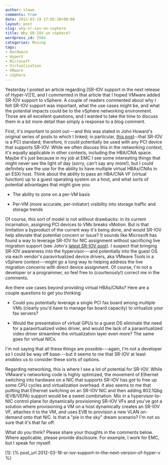 ```yaml
---
author: slowe
comments: true
date: 2012-03-19 17:05:20+00:00
layout: post
slug: why-sr-iov-on-vsphere
title: Why SR-IOV on vSphere?
wordpress_id: 2564
categories: Musing
tags:
- Hardware
- HyperV
- Microsoft
- Virtualization
- VMware
- vSphere
---
```


Yesterday I posted an article regarding [SR-IOV support in the next release of Hyper-V][1], and I commented in that article that I hoped VMware added SR-IOV support to vSphere. A couple of readers commented about why I felt SR-IOV support was important, what the use cases might be, and what the potential impacts could be to the vSphere networking environment. Those are all excellent questions, and I wanted to take the time to discuss them in a bit more detail than simply a response to a blog comment.

First, it's important to point out---and this was stated in John Howard's original series of posts to which I linked; in particular, [this post](http://blogs.technet.com/b/jhoward/archive/2012/03/13/everything-you-wanted-to-know-about-sr-iov-in-hyper-v-part-2.aspx)--that SR-IOV is a PCI standard; therefore, it could potentially be used with any PCI device that supports SR-IOV. While we often discuss this in the networking context, it's equally applicable in other contexts, including the HBA/CNA space. Maybe it's just because in my job at EMC I see some interesting things that might never see the light of day (sorry, can't say any more!), but I could definitely see the use for the ability to have multiple virtual HBAs/CNAs in an ESXi host. Think about the ability to pass an HBA/CNA VF (virtual function) up to a guest operating system on a host, and what sorts of potential advantages that might give you:

* The ability to zone on a per-VM basis

* Per-VM (more accurate, per-initiator) visibility into storage traffic and storage trends

Of course, this sort of model is not without drawbacks: in its current incarnation, assigning PCI devices to VMs breaks vMotion. But is that limitation a byproduct of the current way it's being done, and would SR-IOV help alleviate that potential concern or issue? It sounds like Microsoft has found a way to leverage SR-IOV for NIC assignment without sacrificing live migration support (see John's [latest SR-IOV post](http://blogs.technet.com/b/jhoward/archive/2012/03/19/everything-you-wanted-to-know-about-sr-iov-in-hyper-v-part-6.aspx)). I suspect that bringing SR-IOV awareness into the hypervisor---and potentially into the guest OS via each vendor's paravirtualized device drivers, aka VMware Tools in a vSphere context---might go a long way to helping address the live migration concerns with direct device assignment. Of course, I'm not a developer or a programmer, so feel free to (courteously!) correct me in the comments.

Are there use cases beyond providing virtual HBAs/CNAs? Here are a couple questions to get you thinking:

* Could you potentially leverage a single PCI fax board among multiple VMs (clearly you'd have to manage fax board capacity) to virtualize your fax servers?

* Would the presentation of virtual GPUs to a guest OS eliminate the need for a paravirtualized video driver, and would the lack of a paravirtualized video driver streamline the virtualization layer even more? The same goes for virtual NICs.

I'm not saying that all these things are possible---again, I'm not a developer so I could be way off base---but it seems to me that SR-IOV at least _enables_ us to consider these sorts of options.

Regarding networking, this is where I see a lot of potential for SR-IOV. While VMware's networking code is highly optimized, the movement of Ethernet switching into hardware on a NIC that supports SR-IOV has _got_ to free up some CPU cycles and virtualization overhead. It also seems to me that putting that Ethernet switching on an SR-IOV NIC and then adding 802.1Qbg (EVB/VEPA) support would be a sweet combination. Mix in a hypervisor-to-NIC control plane for dynamically provisioning SR-IOV VFs and you've got a solution where provisioning a VM on a host dynamically creates an SR-IOV VF, attaches it to the VM, and uses EVB to provision a new VLAN on-demand onto that NIC. Is that a "pie in the sky" dream scenario? I'm not so sure that it's that far off.

What do you think? Please share your thoughts in the comments below. Where applicable, please provide disclosure. For example, I work for EMC, but I speak for myself.

[1]: {% post_url 2012-03-18-sr-iov-support-in-the-next-version-of-hyper-v %}
